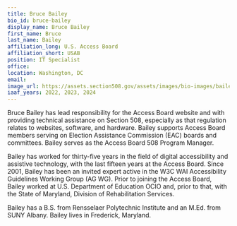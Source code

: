```yaml
---
title: Bruce Bailey
bio_id: bruce-bailey
display_name: Bruce Bailey
first_name: Bruce
last_name: Bailey
affiliation_long: U.S. Access Board
affiliation_short: USAB
position: IT Specialist
office: 
location: Washington, DC
email: 
image_url: https://assets.section508.gov/assets/images/bio-images/bailey-bruce.png
iaaf_years: 2022, 2023, 2024
---
```

Bruce Bailey has lead responsibility for the Access Board website and with providing technical assistance on Section 508, especially as that regulation relates to websites, software, and hardware. Bailey supports Access Board members serving on Election Assistance Commission (EAC) boards and committees. Bailey serves as the Access Board 508 Program Manager.

Bailey has worked for thirty-five years in the field of digital accessibility and assistive technology, with the last fifteen years at the Access Board. Since 2001, Bailey has been an invited expert active in the W3C WAI Accessibility Guidelines Working Group (AG WG). Prior to joining the Access Board, Bailey worked at U.S. Department of Education OCIO and, prior to that, with the State of Maryland, Division of Rehabilitation Services.

Bailey has a B.S. from Rensselaer Polytechnic Institute and an M.Ed. from SUNY Albany. Bailey lives in Frederick, Maryland.
